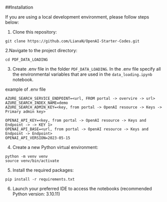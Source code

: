##Installation

If you are using a local development environment, please follow steps below:

1. Clone this repository:
```
git clone https://github.com/LianaN/OpenAI-Starter-Codes.git
```

2.Navigate to the project directory:
```
cd PDF_DATA_LOADING
```

3. Create .env file in the folder `PDF_DATA_LOADING`. In the .env file specify all the environmental variables that are used in the `data_loading.ipynb` notebook.

example of .env file

```
AZURE_SEARCH_SERVICE_ENDPOINT=<url, FROM portal -> overvire -> url>
AZURE_SEARCH_INDEX_NAME=demo
AZURE_SEARCH_ADMIN_KEY=<key, from portal -> OpenAI resource -> Keys -> Primary admin key>

OPENAI_API_KEY=<key, from portal -> OpenAI resource -> Keys and Endpoint -> -> KEY 1>
OPENAI_API_BASE=<url, from portal -> OpenAI resource -> Keys and Endpoint -> Endpoint>
OPENAI_API_VERSION=2023-05-15
```

4. Create a new Python virtual environment:
```
python -m venv venv
source venv/bin/activate
```

5. Install the required packages:
```
pip install -r requirements.txt
```

6. Launch your preferred IDE to access the notebooks (recommended Python version: 3.10.11)